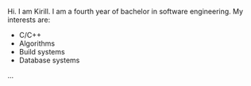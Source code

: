 Hi. I am Kirill. I am a fourth year of bachelor in software engineering.
My interests are:
- C/C++
- Algorithms
- Build systems
- Database systems

...
